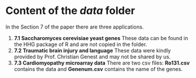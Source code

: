# Content of the *data* folder

In the Section 7 of the paper there are three applications.

1. **7.1 Saccharomyces cerevisiae yeast genes** These data can be found in the HHG package of R and are not copied in the folder.
1. **7.2 Traumatic brain injury and language** These data were kindly provided by Prof. Christian Genest and may not be shared by us.
1. **7.3 Cardiomyopathy microarray data** There are two csv files: **Ro131.csv** contains the data and **Genenum.csv** contains the name of the genes.